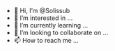 - 👋 Hi, I’m @Solissub
- 👀 I’m interested in ...
- 🌱 I’m currently learning ...
- 💞️ I’m looking to collaborate on ...
- 📫 How to reach me ...

<!---
Solissub/Solissub is a ✨ special ✨ repository because its `README.md` (this file) appears on your GitHub profile.
You can click the Preview link to take a look at your changes.
--->
